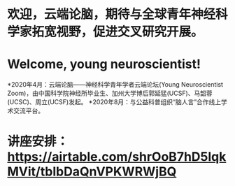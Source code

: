 # 欢迎，云端论脑，期待与全球青年神经科学家拓宽视野，促进交叉研究开展。
# Welcome, young neuroscientist!
*2020年4月：云端论脑——神经科学青年学者云端论坛(Young Neuroscientist Zoom)，由中国科学院神经所毕业生、加州大学博后郭延猛(UCSF)、马韶蓉(UCSC)、周立(UCSF)发起。
*2020年8月：与公益科普组织“脑人言”合作线上学术交流平台。
# 讲座安排：https://airtable.com/shrOoB7hD5lqkMVit/tblbDaQnVPKWRWjBQ
